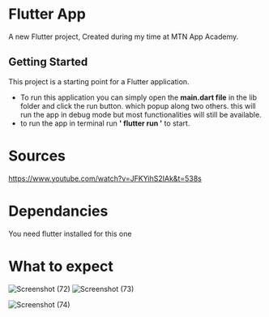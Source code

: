 # Flutter App

A new Flutter project, Created during my time at MTN App Academy.

## Getting Started

This project is a starting point for a Flutter application.

- To run this application you can simply open the **main.dart file** in the lib folder and click the run button. which popup along two others.
this will run the app in debug mode but most functionalities will still be available.
- to run the app in terminal run **' flutter run '** to start.

# Sources
https://www.youtube.com/watch?v=JFKYihS2IAk&t=538s

# Dependancies
You need flutter installed for this one

# What to expect
![Screenshot (72)](https://user-images.githubusercontent.com/62051440/224945576-21077595-73d6-4097-aaf9-8bb82c1b0522.png)
![Screenshot (73)](https://user-images.githubusercontent.com/62051440/224945605-68ea61ba-d4ed-490b-890f-971824dd17e5.png)

![Screenshot (74)](https://user-images.githubusercontent.com/62051440/224945743-729dfc5f-cf1f-4c46-b372-c6958b834555.png)
